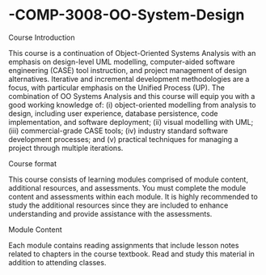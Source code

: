 # -COMP-3008-OO-System-Design

Course Introduction

This course is a continuation of Object-Oriented Systems Analysis with an emphasis on design-level UML modelling, computer-aided software engineering (CASE) tool instruction, and project management of design alternatives. Iterative and incremental development methodologies are a focus, with particular emphasis on the Unified Process (UP). The combination of OO Systems Analysis and this course will equip you with a good working knowledge of: (i) object-oriented modelling from analysis to design, including user experience, database persistence, code implementation, and software deployment; (ii) visual modelling with UML; (iii) commercial-grade CASE tools; (iv) industry standard software development processes; and (v) practical techniques for managing a project through multiple iterations.

Course format

This course consists of learning modules comprised of module content, additional resources, and assessments. You must complete the module content and assessments within each module. It is highly recommended to study the additional resources since they are included to enhance understanding and provide assistance with the assessments.

Module Content

Each module contains reading assignments that include lesson notes related to chapters in the course textbook. Read and study this material in addition to attending classes.

